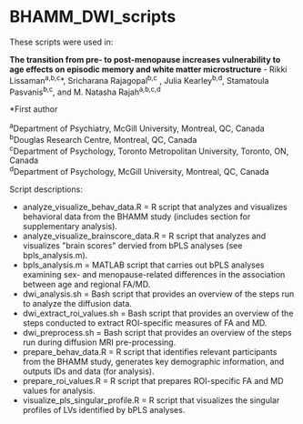 # BHAMM_DWI_scripts

These scripts were used in:
 
<b>The transition from pre- to post-menopause increases vulnerability to age effects on episodic memory and white matter microstructure</b> -
Rikki Lissaman<sup>a,b,c</sup>\*, Sricharana Rajagopal<sup>b,c</sup> , Julia Kearley<sup>b,d</sup>, Stamatoula Pasvanis<sup>b,c</sup>, and M. Natasha Rajah<sup>a,b,c,d</sup>

\*First author

<sup>a</sup>Department of Psychiatry, McGill University, Montreal, QC, Canada <br>
<sup>b</sup>Douglas Research Centre, Montreal, QC, Canada <br>
<sup>c</sup>Department of Psychology, Toronto Metropolitan University, Toronto, ON, Canada <br>
<sup>d</sup>Department of Psychology, McGill University, Montreal, QC, Canada <br>


Script descriptions:
* analyze_visualize_behav_data.R = R script that analyzes and visualizes behavioral data from the BHAMM study (includes section for supplementary analysis).
* analyze_visualize_brainscore_data.R = R script that analyzes and visualizes "brain scores" dervied from bPLS analyses (see bpls_analysis.m).
* bpls_analysis.m = MATLAB script that carries out bPLS analyses examining sex- and menopause-related differences in the association between age and regional FA/MD.
* dwi_analysis.sh = Bash script that provides an overview of the steps run to analyze the diffusion data.
* dwi_extract_roi_values.sh = Bash script that provides an overview of the steps conducted to extract ROI-specific measures of FA and MD.
* dwi_preprocess.sh = Bash script that provides an overview of the steps run during diffusion MRI pre-processing.
* prepare_behav_data.R = R script that identifies relevant participants from the BHAMM study, generates key demographic information, and outputs IDs and data (for analysis).
* prepare_roi_values.R = R script that prepares ROI-specific FA and MD values for analysis.
* visualize_pls_singular_profile.R = R script that visualizes the singular profiles of LVs identified by bPLS analyses.
